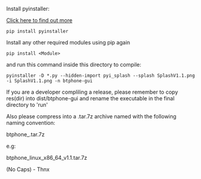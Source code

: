 Install pyinstaller: 

[Click here to find out more](https://pypi.org/project/pyinstaller/)

```
pip install pyinstaller
```

Install any other required modules using pip again

```
pip install <Module>
```

and run this command inside this directory to compile:

```
pyinstaller -D *.py --hidden-import pyi_splash --splash SplashV1.1.png -i SplashV1.1.png -n btphone-gui
```

If you are a developer compliling a release, please remember to copy res(dir) into dist/btphone-gui and rename the executable in the final directory to 'run'

Also please compress into a .tar.7z archive named with the following naming convention:

btphone_<OS>_<CPU-ARCH>_<VERSION>.tar.7z

e.g:

btphone_linux_x86_64_v1.1.tar.7z

(No Caps) - Thnx
